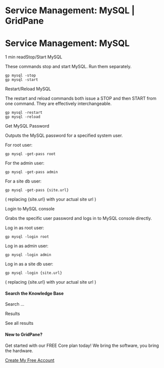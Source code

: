# Service Management: MySQL | GridPane

# Service Management: MySQL

 

1 min readStop/Start MySQL

These commands stop and start MySQL. Run them separately.

```
gp mysql -stop
gp mysql -start
```

Restart/Reload MySQL

The restart and reload commands both issue a STOP and then START from one command. They are effectively interchangeable.

```
gp mysql -restart
gp mysql -reload
```

Get MySQL Password

Outputs the MySQL password for a specified system user.

For root user:

```
gp mysql -get-pass root
```

For the admin user:

```
gp mysql -get-pass admin
```

For a site db user:

```
gp mysql -get-pass {site.url}
```

( replacing {site.url} with your actual site url )

Login to MySQL console

Grabs the specific user password and logs in to MySQL console directly.

Log in as root user:

```
gp mysql -login root
```

Log in as admin user:

```
gp mysql -login admin
```

Log in as a site db user:

```
gp mysql -login {site.url}
```

( replacing {site.url} with your actual site url )

 

#### Search the Knowledge Base

Search ...

 Results

See all results

#### New to GridPane?

Get started with our FREE Core plan today! We bring the software, you bring the hardware.

[Create My Free Account](https://gridpane.com/checkout/?plan=core)

